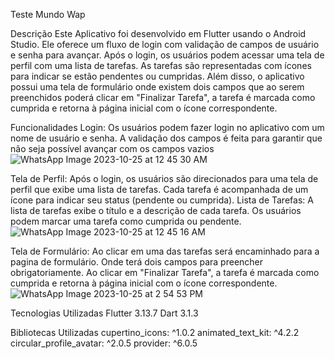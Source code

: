 Teste Mundo Wap


Descrição
Este Aplicativo foi desenvolvido em Flutter usando o Android Studio. Ele oferece um fluxo de login com validação de campos de usuário e senha para avançar. Após o login, os usuários podem acessar uma tela de perfil com uma lista de tarefas. As tarefas são representadas com ícones para indicar se estão pendentes ou cumpridas. Além disso, o aplicativo possui uma tela de formulário onde existem dois campos que ao serem preenchidos poderá clicar em "Finalizar Tarefa", a tarefa é marcada como cumprida e retorna à página inicial com o ícone correspondente.

Funcionalidades
Login: Os usuários podem fazer login no aplicativo com um nome de usuário e senha. A validação dos campos é feita para garantir que não seja possível avançar com os campos vazios
![WhatsApp Image 2023-10-25 at 12 45 30 AM](https://github.com/dan579/teste_mundo-wap/assets/98837347/230592fc-96be-48e8-bc6e-ec2848ecb464)

Tela de Perfil: Após o login, os usuários são direcionados para uma tela de perfil que exibe uma lista de tarefas. Cada tarefa é acompanhada de um ícone para indicar seu status (pendente ou cumprida).
Lista de Tarefas: A lista de tarefas exibe o título e a descrição de cada tarefa. Os usuários podem marcar uma tarefa como cumprida ou pendente.
![WhatsApp Image 2023-10-25 at 12 45 16 AM](https://github.com/dan579/teste_mundo-wap/assets/98837347/219c274e-987c-4098-9e21-ce8a79262972)

Tela de Formulário: Ao clicar em uma das tarefas será encaminhado para a pagina de formulário. Onde terá dois campos para preencher obrigatoriamente. Ao clicar em "Finalizar Tarefa", a tarefa é marcada como cumprida e retorna à página inicial com o ícone correspondente.
![WhatsApp Image 2023-10-25 at 2 54 53 PM](https://github.com/dan579/teste-mundo-wap/assets/98837347/089c0d71-397e-49eb-8ead-cbdc1e4ad8a2)



Tecnologias Utilizadas 
Flutter 3.13.7
Dart 3.1.3

Bibliotecas Utilizadas
  cupertino_icons: ^1.0.2
  animated_text_kit: ^4.2.2
  circular_profile_avatar: ^2.0.5
  provider: ^6.0.5
